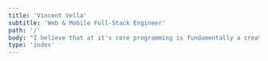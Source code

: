 ```yaml
---
title: 'Vincent Vella'
subtitle: 'Web & Mobile Full-Stack Engineer'
path: '/'
body: "I believe that at it's core programming is fundamentally a creative activity. In the same way that a writer uses english and grammar to create books - programmers use their various programming languages and tools. As a growing web and mobile developer I intend to use this site as a way to showcase my creations and experience as well as assisting with the creative process of others throughout the field. Feel free to visit any of the links below to find out more about my background in the industry!"
type: 'index'
---
```

